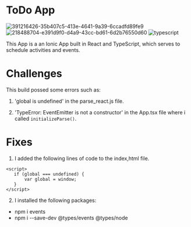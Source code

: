 # ToDo App
![391216426-35b407c5-413e-4641-9a39-6ccadfd89fe9](https://github.com/user-attachments/assets/ed6aa1d4-1fea-4b1a-a342-0017d581a0ea)
![218488704-e391d9f0-d4a9-43cc-bd61-6d2b76550d60](https://github.com/user-attachments/assets/5b9f34e5-cc3d-4758-999c-f4e46182f3b9)
![typescript](https://github.com/user-attachments/assets/dd18e2a5-e8a7-446f-856c-6a95baac6337)

This App is a an Ionic App built in React and TypeScript, which serves to schedule activities and events.


# Challenges
This build possed some errors such as:

 1. 'global is undefined' in the parse_react.js file.

 2.  'TypeError: EventEmitter is not a constructor' in the App.tsx file where i called `initializeParse()`.
    
# Fixes 
 1. I added the following lines of code to the index,html file.

```
<script>
   if (global === undefined) {
       var global = window;
   }
</script>
```

 2. I installed the following packages:
   - npm i events    
   - npm i --save-dev @types/events @types/node

    

